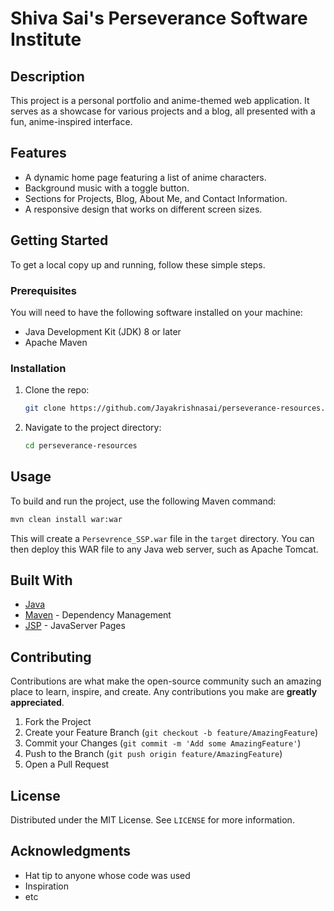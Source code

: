 # Shiva Sai's Perseverance Software Institute

## Description

This project is a personal portfolio and anime-themed web application. It serves as a showcase for various projects and a blog, all presented with a fun, anime-inspired interface.

## Features

- A dynamic home page featuring a list of anime characters.
- Background music with a toggle button.
- Sections for Projects, Blog, About Me, and Contact Information.
- A responsive design that works on different screen sizes.

## Getting Started

To get a local copy up and running, follow these simple steps.

### Prerequisites

You will need to have the following software installed on your machine:

- Java Development Kit (JDK) 8 or later
- Apache Maven

### Installation

1. Clone the repo:
   ```sh
   git clone https://github.com/Jayakrishnasai/perseverance-resources.git
   ```
2. Navigate to the project directory:
   ```sh
   cd perseverance-resources
   ```

## Usage

To build and run the project, use the following Maven command:

```sh
mvn clean install war:war
```

This will create a `Persevrence_SSP.war` file in the `target` directory. You can then deploy this WAR file to any Java web server, such as Apache Tomcat.

## Built With

* [Java](https://www.java.com/)
* [Maven](https://maven.apache.org/) - Dependency Management
* [JSP](https://www.oracle.com/java/technologies/jspt.html) - JavaServer Pages

## Contributing

Contributions are what make the open-source community such an amazing place to learn, inspire, and create. Any contributions you make are **greatly appreciated**.

1. Fork the Project
2. Create your Feature Branch (`git checkout -b feature/AmazingFeature`)
3. Commit your Changes (`git commit -m 'Add some AmazingFeature'`)
4. Push to the Branch (`git push origin feature/AmazingFeature`)
5. Open a Pull Request

## License

Distributed under the MIT License. See `LICENSE` for more information.

## Acknowledgments

* Hat tip to anyone whose code was used
* Inspiration
* etc
